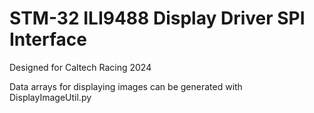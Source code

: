 # STM-32 ILI9488 Display Driver SPI Interface
Designed for Caltech Racing 2024

Data arrays for displaying images can be generated with DisplayImageUtil.py
